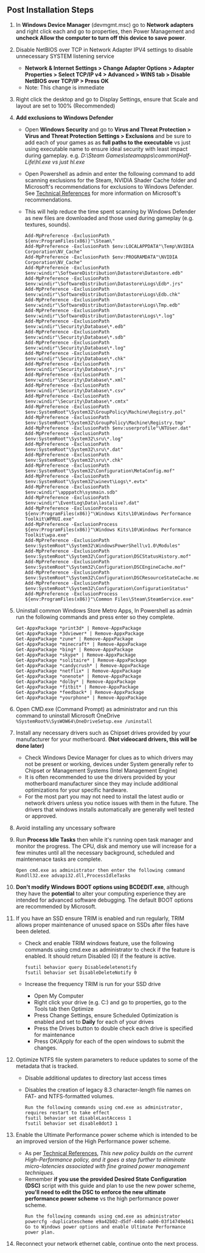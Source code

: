 ## Post Installation Steps

1. In **Windows Device Manager** (devmgmt.msc) go to **Network adapters** and right click each and go to properties, then Power Management and **uncheck Allow the computer to turn off this device to save power**.
2. Disable NetBIOS over TCP in Network Adapter IPV4 settings to disable unnecessary SYSTEM listening service
   * **Network & Internet Settings > Change Adapter Options > Adapter Properties > Select TCP/IP v4 > Advanced > WINS tab > Disable NetBIOS over TCP/IP > Press OK**
   * Note: This change is immediate
3. Right click the desktop and go to Display Settings, ensure that Scale and layout are set to 100% (Recommended)
4. **Add exclusions to Windows Defender**
   - Open **Windows Security** and go to **Virus and Threat Protection > Virus and Threat Protection Settings > Exclusions** and be sure to add each of your games as as **full paths to the executable** vs just using executable name to ensure ideal security with least impact during gameplay. e.g. *D:\Steam Games\steamapps\common\Half-Life\hl.exe vs just hl.exe*
   - Open Powershell as admin and enter the following command to add scanning exclusions for the Steam, NVIDIA Shader Cache folder and Microsoft's recommendations for exclusions to Windows Defender. See [Technical References](../../Technical%20References/README.md) for more information on Microsoft's recommendations.
   - This will help reduce the time spent scanning by Windows Defender as new files are downloaded and those used during gameplay (e.g. textures, sounds).

      ```
      Add-MpPreference -ExclusionPath ${env:ProgramFiles(x86)}"\Steam\"
      Add-MpPreference -ExclusionPath $env:LOCALAPPDATA"\Temp\NVIDIA Corporation\NV_Cache"
      Add-MpPreference -ExclusionPath $env:PROGRAMDATA"\NVIDIA Corporation\NV_Cache"
      Add-MpPreference -ExclusionPath $env:windir"\SoftwareDistribution\Datastore\Datastore.edb"
      Add-MpPreference -ExclusionPath $env:windir"\SoftwareDistribution\Datastore\Logs\Edb*.jrs"
      Add-MpPreference -ExclusionPath $env:windir"\SoftwareDistribution\Datastore\Logs\Edb.chk"
      Add-MpPreference -ExclusionPath $env:windir"\SoftwareDistribution\Datastore\Logs\Tmp.edb"
      Add-MpPreference -ExclusionPath $env:windir"\SoftwareDistribution\Datastore\Logs\*.log"
      Add-MpPreference -ExclusionPath $env:windir"\Security\Database\*.edb"
      Add-MpPreference -ExclusionPath $env:windir"\Security\Database\*.sdb"
      Add-MpPreference -ExclusionPath $env:windir"\Security\Database\*.log"
      Add-MpPreference -ExclusionPath $env:windir"\Security\Database\*.chk"
      Add-MpPreference -ExclusionPath $env:windir"\Security\Database\*.jrs"
      Add-MpPreference -ExclusionPath $env:windir"\Security\Database\*.xml"
      Add-MpPreference -ExclusionPath $env:windir"\Security\Database\*.csv"
      Add-MpPreference -ExclusionPath $env:windir"\Security\Database\*.cmtx"
      Add-MpPreference -ExclusionPath $env:SystemRoot"\System32\GroupPolicy\Machine\Registry.pol"
      Add-MpPreference -ExclusionPath $env:SystemRoot"\System32\GroupPolicy\Machine\Registry.tmp"
      Add-MpPreference -ExclusionPath $env:userprofile"\NTUser.dat"
      Add-MpPreference -ExclusionPath $env:SystemRoot"\System32\sru\*.log"
      Add-MpPreference -ExclusionPath $env:SystemRoot"\System32\sru\*.dat"
      Add-MpPreference -ExclusionPath $env:SystemRoot"\System32\sru\*.chk"
      Add-MpPreference -ExclusionPath $env:SystemRoot"\System32\Configuration\MetaConfig.mof"
      Add-MpPreference -ExclusionPath $env:SystemRoot"\System32\winevt\Logs\*.evtx"
      Add-MpPreference -ExclusionPath $env:windir"\apppatch\sysmain.sdb"
      Add-MpPreference -ExclusionPath $env:windir"\EventLog\Data\lastalive?.dat"
      Add-MpPreference -ExclusionProcess ${env:ProgramFiles(x86)}"\Windows Kits\10\Windows Performance Toolkit\WPRUI.exe"
      Add-MpPreference -ExclusionProcess ${env:ProgramFiles(x86)}"\Windows Kits\10\Windows Performance Toolkit\wpa.exe"
      Add-MpPreference -ExclusionPath $env:SystemRoot"\System32\WindowsPowerShell\v1.0\Modules"
      Add-MpPreference -ExclusionPath $env:SystemRoot"\System32\Configuration\DSCStatusHistory.mof"
      Add-MpPreference -ExclusionPath $env:SystemRoot"\System32\Configuration\DSCEngineCache.mof"
      Add-MpPreference -ExclusionPath $env:SystemRoot"\System32\Configuration\DSCResourceStateCache.mof"
      Add-MpPreference -ExclusionPath $env:SystemRoot"\System32\Configuration\ConfigurationStatus"
      Add-MpPreference -ExclusionProcess ${env:ProgramFiles(x86)}"\Common Files\Steam\SteamService.exe"
      ```

5. Uninstall common Windows Store Metro Apps, In Powershell as admin run the following commands and press enter so they complete.

      ```
      Get-AppxPackage *print3d* | Remove-AppxPackage
      Get-AppxPackage *3dviewer* | Remove-AppxPackage
      Get-AppxPackage *zune* | Remove-AppxPackage
      Get-AppxPackage *minecraft* | Remove-AppxPackage
      Get-AppxPackage *bing* | Remove-AppxPackage
      Get-AppxPackage *skype* | Remove-AppxPackage
      Get-AppxPackage *solitaire* | Remove-AppxPackage
      Get-AppxPackage *candycrush* | Remove-AppxPackage
      Get-AppxPackage *netflix* | Remove-AppxPackage
      Get-AppxPackage *onenote* | Remove-AppxPackage
      Get-AppxPackage *dolby* | Remove-AppxPackage
      Get-AppxPackage *fitbit* | Remove-AppxPackage
      Get-AppxPackage *feedback* | Remove-AppxPackage
      Get-AppxPackage *yourphone* | Remove-AppxPackage
      ```

6. Open CMD.exe (Command Prompt) as administrator and run this command to uninstall Microsoft OneDrive
`%SystemRoot%\SysWOW64\OneDriveSetup.exe /uninstall`
7. Install any necessary drivers such as Chipset drives provided by your manufacturer for your motherboard. **(Not videocard drivers, this will be done later)**
   - Check Windows Device Manager for clues as to which drivers may not be present or working, devices under System generally refer to Chipset or Management Systems (Intel Management Engine)
   - It is often recommended to use the drivers provided by your motherboard manufacturer since they may include additional optimizations for your specific hardware.
   - For the most part you may not need to install the latest audio or network drivers unless you notice issues with them in the future. The drivers that windows installs automatically are generally well tested or approved.
8. Avoid installing any uncessary software
9. Run **Process Idle Tasks** then while it's running open task manager and monitor the progress. The CPU, disk and memory use will increase for a few minutes until all the necessary background, scheduled and maintenenace tasks are complete.

      ```
      Open cmd.exe as administrator then enter the following command
      Rundll32.exe advapi32.dll,ProcessIdleTasks
      ```

10. **Don't modify Windows BOOT options using BCDEDIT.exe**, although they have the **potential** to alter your computing experience they are intended for advanced software debugging. The default BOOT options are recommended by Microsoft.
11. If you have an SSD ensure TRIM is enabled and run regularly, TRIM allows proper maintenance of unused space on SSDs after files have been deleted.
    - Check and enable TRIM windows feature, use the following commands using cmd.exe as administrator to check if the feature is enabled. It should return Disabled (0) if the feature is active.
         
         ```
         fsutil behavior query Disabledeletenotify
         fsutil behavior set DisableDeleteNotify 0
         ```
       
    - Increase the frequency TRIM is run for your SSD drive
      - Open My Computer
      - Right click your drive (e.g. C:) and go to properties, go to the Tools tab then Optimize
      - Press Change Settings, ensure Scheduled Optimization is enabled and set to **Daily** for each of your drives
      - Press the Drives button to double check each drive is specified for maintenance
      - Press OK/Apply for each of the open windows to submit the changes.
12. Optimize NTFS file system parameters to reduce updates to some of the metadata that is tracked.
    - Disable additional updates to directory last access times
    - Disables the creation of legacy 8.3 character-length file names on FAT- and NTFS-formatted volumes.
    
         ```
         Run the following commands using cmd.exe as administrator, requires restart to take effect
         fsutil behavior set disableLastAccess 1
         fsutil behavior set disable8dot3 1
         ```
13. Enable the Ultimate Performance power scheme which is intended to be an improved version of the High Performance power scheme.
    * As per [Technical References](../../Technical%20References/README.md), *This new policy builds on the current High-Performance policy, and it goes a step further to eliminate micro-latencies associated with fine grained power management techniques.*
    * Remember **if you use the provided Desired State Configuration (DSC)** script with this guide and plan to use the new power scheme, **you'll need to edit the DSC to enforce the new ultimate performance power scheme** vs the high performance power scheme.
         ```
         Run the following commands using cmd.exe as administrator
         powercfg -duplicatescheme e9a42b02-d5df-448d-aa00-03f14749eb61
         Go to Windows power options and enable Ultimate Performance power plan.
         ```
14. Reconnect your network ethernet cable, continue onto the next process.
